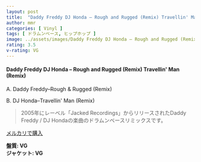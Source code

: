 ```yaml
---
layout: post
title:  "Daddy Freddy DJ Honda – Rough and Rugged (Remix) Travellin' Man (Remix)"
author: mmr
categories: [ Vinyl ]
tags: [ ドラムンベース, ヒップホップ ]
image: ../assets/images/Daddy Freddy DJ Honda – Rough and Rugged (Remix) Travellin' Man (Remix).jpg
rating: 3.5
v-rating: VG
---
```


#### Daddy Freddy DJ Honda – Rough and Rugged (Remix) Travellin' Man (Remix)

A. Daddy Freddy–Rough & Rugged (Remix)

B. DJ Honda–Travellin' Man (Remix)

> 2005年にレーベル「Jacked Recordings」からリリースされたDaddy Freddy / DJ Hondaの楽曲のドラムンベースリミックスです。

[メルカリで購入](https://jp.mercari.com/item/m13560022490)

<div class="mt-4 mb-4 d-flex align-items-center">
<strong class="mr-1">盤質: VG</strong>
</div>
<div class="mt-4 mb-4 d-flex align-items-center">
<strong class="mr-1">ジャケット: VG</strong>
</div>
